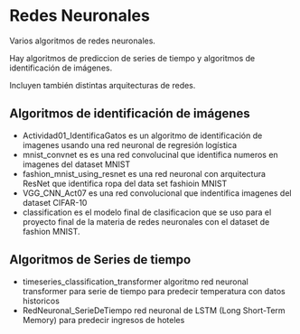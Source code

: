 # Redes Neuronales

Varios algoritmos de redes neuronales.

Hay algoritmos de prediccion de series de tiempo y algoritmos de identificación de imágenes.

Incluyen también distintas arquitecturas de redes.

## Algoritmos de identificación de imágenes
- Actividad01_IdentificaGatos es un algoritmo de identificación de imagenes usando una red neuronal de regresión logística
- mnist_convnet es es una red convolucinal que identifica numeros en imagenes del dataset MNIST
- fashion_mnist_using_resnet es una red neuronal con arquitectura ResNet que identifica ropa del data set fashioin MNIST
- VGG_CNN_Act07 es una red convolucional que indentifica imagenes del dataset CIFAR-10
- classification es el modelo final de clasificacion que se uso para el proyecto final de la materia de redes neuronales con el dataset de fashion MNIST.


## Algoritmos de Series de tiempo
- timeseries_classification_transformer algoritmo red neuronal transformer para serie de tiempo para predecir temperatura con datos historicos
- RedNeuronal_SerieDeTiempo red neuronal de LSTM (Long Short-Term Memory) para predecir ingresos de hoteles

